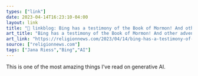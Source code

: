 ```yaml
---
types: ["link"]
date: 2023-04-14T16:23:10-04:00
layout: link
title: "🔗 linkblog: Bing has a testimony of the Book of Mormon! And other adventures with AI chatbots.'"
art_title: "Bing has a testimony of the Book of Mormon! And other adventures with AI chatbots."
art_link: "https://religionnews.com/2023/04/14/bing-has-a-testimony-of-the-book-of-mormon-and-other-adventures-with-ai-chatbots/"
source: ["religionnews.com"]
tags: ["Jana Riess","Bing","AI"]
---
```

This is one of the most amazing things I've read on generative AI.  
 
